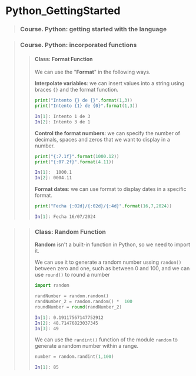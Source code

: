 # Python_GettingStarted
> ### Course. Python: getting started with the language


> ### Course. Python: incorporated functions
>> #### Class: Format Function
>>
>> We can use the "**Format**" in the following ways.
>>
>> **Interpolate variables**: we can insert values into a string using braces `{}` and the format function. 
>> ```python
>> print("Intento {} de {}".format(1,3))
>> print("Intento {1} de {0}".format(1,3))
>> ```
>>```bash
>> In[1]: Intento 1 de 3
>> In[2]: Intento 3 de 1
>>```
>> **Control the format numbers**: we can specify the number of decimals, spaces and zeros that we want to display in a number.
>> ```python
>> print("{:7.1f}".format(1000.12))
>> print("{:07.2f}".format(4.11))
>> ```
>>```bash
>> In[1]:  1000.1
>> In[2]: 0004.11
>>```
>> **Format dates**: we can use format to display dates in a specific format.
>> ```python
>> print("Fecha {:02d}/{:02d}/{:4d}".format(16,7,2024))
>> ```
>>```bash
>> In[1]: Fecha 16/07/2024
>>```

>> ### Class: Random Function
>>
>> **Random** isn't a built-in function in Python, so we need to import it.
>> 
>> We can use it to generate a random number ussing `random()` between zero and one, such as between 0 and 100, and we can use `round()` to round a number
>>
>>```python
>> import random
>>
>> randNumber = random.random()
>> randNumber_2 = random.random() *  100
>> roundNumber = round(randNumber_2)
>>```
>>```bash
>> In[1]: 0.19117567147752912
>> In[2]: 48.71476823037345
>> In[3]: 49
>>```   
>> We can use the `randint()` function of the module `random` to generate a random number within a range.
>>
>>```python
>> number = random.randint(1,100)
>>```
>>```bash
>> In[1]: 85
>>```
>>